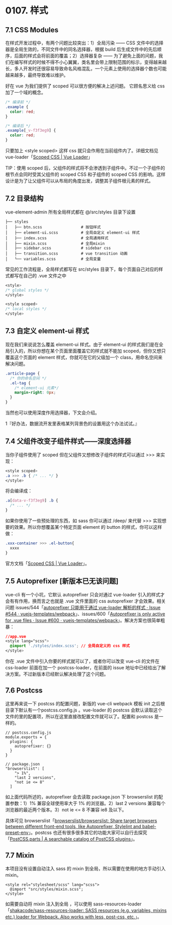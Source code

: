 # 0107. 样式

## 7.1 CSS Modules

在样式开发过程中，有两个问题比较突出：1）全局污染 —— CSS 文件中的选择器是全局生效的，不同文件中的同名选择器，根据 build 后生成文件中的先后顺序，后面的样式会将前面的覆盖；2）选择器复杂 —— 为了避免上面的问题，我们在编写样式的时候不得不小心翼翼，类名里会带上限制范围的标示，变得越来越长，多人开发时还很容易导致命名风格混乱，一个元素上使用的选择器个数也可能越来越多，最终导致难以维护。

好在 vue 为我们提供了 scoped 可以很方便的解决上述问题。 它顾名思义给 css 加了一个域的概念。

```css
/* 编译前 */
.example {
  color: red;
}

/* 编译后 */
.example[_v-f3f3eg9] {
  color: red;
}
```

只要加上 \<style scoped> 这样 css 就只会作用在当前组件内了。详细文档见 vue-loader「[Scoped CSS | Vue Loader](https://vue-loader.vuejs.org/guide/scoped-css.html#mixing-local-and-global-styles)」

TIP：使用 scoped 后，父组件的样式将不会渗透到子组件中。不过一个子组件的根节点会同时受其父组件的 scoped CSS 和子组件的 scoped CSS 的影响。这样设计是为了让父组件可以从布局的角度出发，调整其子组件根元素的样式。

## 7.2 目录结构

vue-element-admin 所有全局样式都在 @/src/styles 目录下设置

```
├── styles
│   ├── btn.scss                 # 按钮样式
│   ├── element-ui.scss          # 全局自定义 element-ui 样式
│   ├── index.scss               # 全局通用样式
│   ├── mixin.scss               # 全局mixin
│   ├── sidebar.scss             # sidebar css
│   ├── transition.scss          # vue transition 动画
│   └── variables.scss           # 全局变量
```

常见的工作流程是，全局样式都写在 src/styles 目录下，每个页面自己对应的样式都写在自己的 .vue 文件之中

```css
<style>
/* global styles */
</style>

<style scoped>
/* local styles */
</style>
```

## 7.3 自定义 element-ui 样式

现在我们来说说怎么覆盖 element-ui 样式。由于 element-ui 的样式我们是在全局引入的，所以你想在某个页面里面覆盖它的样式就不能加 scoped，但你又想只覆盖这个页面的 element 样式，你就可在它的父级加一个 class，用命名空间来解决问题。

```css
.article-page {
  /* 你的命名空间 */
  .el-tag {
    /* element-ui 元素*/
    margin-right: 0px;
  }
}
```

当然也可以使用深度作用选择器，下文会介绍。

1『好办法，数据流开发里表格某列背景色的设置用这个办法试试。』

## 7.4 父组件改变子组件样式——深度选择器

当你子组件使用了 scoped 但在父组件又想修改子组件的样式可以通过 >>> 来实现：

```css
<style scoped>
.a >>> .b { /* ... */ }
</style>
```

将会编译成：

```css
.a[data-v-f3f3eg9] .b {
  /* ... */
}
```

如果你使用了一些预处理的东西，如 sass 你可以通过 /deep/ 来代替 >>> 实现想要的效果。所以你想覆盖某个特定页面 element 的 button 的样式，你可以这样做：

```css
.xxx-container >>> .el-button{
  xxxx
}
```

官方文档「[Scoped CSS | Vue Loader](https://vue-loader.vuejs.org/guide/scoped-css.html)」。

## 7.5 Autoprefixer [新版本已无该问题]

vue-cli 有一个小坑，它默认 autoprefixer 只会对通过 vue-loader 引入的样式才会有有作用，换而言之也就是 .vue 文件里面的 css autoprefixer 才会效果。相关问题 issues/544「[autoprefixer 只能用于通过 vue-loader 解析的样式 · Issue #544 · vuejs-templates/webpack](https://github.com/vuejs-templates/webpack/issues/544)」、issues/600「[Autoprefixer is only active for .vue files · Issue #600 · vuejs-templates/webpack](https://github.com/vuejs-templates/webpack/issues/600)」。解决方案也很简单粗暴：

```css
//app.vue
<style lang="scss">
  @import './styles/index.scss'; // 全局自定义的 css 样式
</style>
```

你在 .vue 文件中引入你要的样式就可以了，或者你可以改变 vue-cli 的文件在 css-loader 前面在加一个 postcss-loader，在前面的 issue 地址中已经给出了解决方案。不过新版本已经默认解决处理了这个问题。

## 7.6 Postcss

这里再来说一下 postcss 的配置问题，新版的 vue-cli webpack 模板 init 之后根目录下默认有一个postcss.config.js 。vue-loader 的 postcss 会默认读取这个文件的里的配置项，所以在这里直接改配置文件就可以了。配置和 postcss 是一样的。

```
// postcss.config.js
module.exports = {
  plugins: {
    autoprefixer: {}
  }
}

// package.json
"browserslist": [
    "> 1%",
    "last 2 versions",
    "not ie <= 8"
  ]
```

如上面代码所述的，autoprefixer 会去读取 package.json 下 browserslist 的配置参数：1）1% 兼容全球使用率大于 1% 的浏览器。2）last 2 versions 兼容每个浏览器的最近两个版本。3）not ie <= 8 不兼容 ie8 及以下。

具体可见 browserslist「[browserslist/browserslist: Share target browsers between different front-end tools, like Autoprefixer, Stylelint and babel-preset-env](https://github.com/browserslist/browserslist)」。postcss 也还有很多很多其它的功能大家可以自行去探究「[PostCSS.parts | A searchable catalog of PostCSS plugins](https://www.postcss.parts/)」。

## 7.7 Mixin

本项目没有设置自动注入 sass 的 mixin 到全局，所以需要在使用的地方手动引入 mixin。

```
<style rel="stylesheet/scss" lang="scss">
  @import "src/styles/mixin.scss";
</style>
```

如需要自动将 mixin 注入到全局 ，可以使用 sass-resources-loader「[shakacode/sass-resources-loader: SASS resources (e.g. variables, mixins etc.) loader for Webpack. Also works with less, post-css, etc.](https://github.com/shakacode/sass-resources-loader)」。